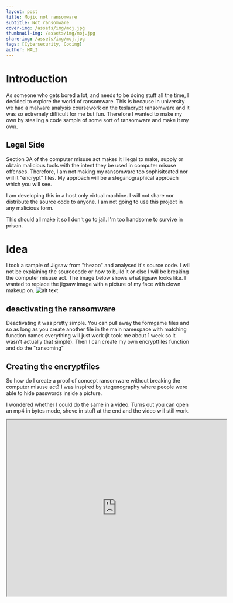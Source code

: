 ```yaml
---
layout: post
title: Mojic not ransomware
subtitle: Not ransomware 
cover-img: /assets/img/moj.jpg
thumbnail-img: /assets/img/moj.jpg
share-img: /assets/img/moj.jpg
tags: [Cybersecurity, Coding]
author: MALI
---
```




# Introduction
As someone who gets bored a lot, and needs to be doing stuff all the time, I decided to explore the world of ransomware. This is because in university we had a malware analysis coursework on the teslacrypt ransomware and it was so extremely difficult for me but fun. Therefore I wanted to make my own by stealing a code sample of some sort of ransomware and make it my own. 

## Legal Side
Section 3A of the computer misuse act makes it illegal to make, supply or obtain malicious tools with the intent they be used in computer misuse offenses. Therefore, I am not making my ransomware too sophisitcated nor will it "encrypt" files. My approach will be a steganographical approach which you will see. 

I am developing this in a host only virtual machine. I will not share nor distribute the source code to anyone. I am not going to use this project in any malicious form. 

This should all make it so I don't go to jail. I'm too handsome to survive in prison. 

# Idea 
I took a sample of Jigsaw from "thezoo" and analysed it's source code. I will not be explaining the sourcecode or how to build it or else I will be breaking the computer misuse act. The image below shows what jigsaw looks like. I wanted to replace the jigsaw image with a picture of my face with clown makeup on. 
![alt text](jig.png)


## deactivating the ransomware
Deactivating it was pretty simple. You can pull away the formgame files and so as long as you create another file in the main namespace with matching function names everything will just work (it took me about 1 week so it wasn't actually that simple). Then I can create my own encryptfiles function and do the "ransoming"

## Creating the encryptfiles
So how do I create a proof of concept ransomware without breaking the computer misuse act? I was inspired by stegenography where people were able to hide passwords inside a picture. 

I wondered whether I could do the same in a video. Turns out you can open an mp4 in bytes mode, shove in stuff at the end and the video will still work. 

<iframe width="600" height="480"
src="https://www.youtube.com/embed/kogKFzq9dYE">
</iframe>

